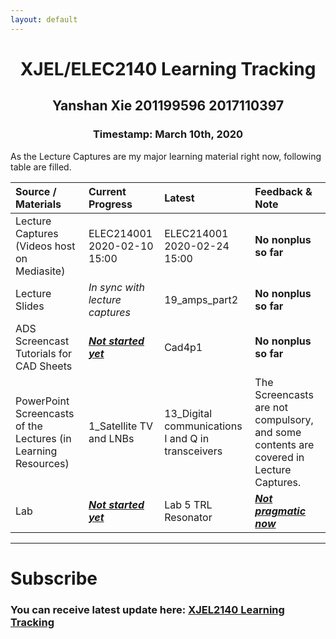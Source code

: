 ```yaml
---
layout: default
---
```



# <center>XJEL/ELEC2140 Learning Tracking</center>
## <center>Yanshan Xie 201199596 2017110397</center>
### <center>Timestamp: March 10th, 2020</center>

As the Lecture Captures are my major learning material right now, following table are filled.

| Source / Materials  | Current Progress  | Latest | Feedback & Note |
|:-----|:-----|:-----|:-----|
|Lecture Captures (Videos host on Mediasite)|ELEC214001 2020-02-10 15:00|ELEC214001 2020-02-24 15:00|**No nonplus so far**|
|Lecture Slides|*In sync with lecture captures*|19_amps_part2|**No nonplus so far**|
|ADS Screencast Tutorials for CAD Sheets|***<u>Not started yet</u>***|Cad4p1|**No nonplus so far**|
|PowerPoint Screencasts of the Lectures (in Learning Resources)|1_Satellite TV and LNBs|13_Digital communications I and Q in transceivers|The Screencasts are not compulsory, and some contents are covered in Lecture Captures.|
|Lab|***<u>Not started yet</u>***|Lab 5 TRL Resonator|***<u>Not pragmatic now</u>***|

***
# Subscribe
###  You can receive latest update here: [XJEL2140 Learning Tracking](./XJEL2140_Contents.html)